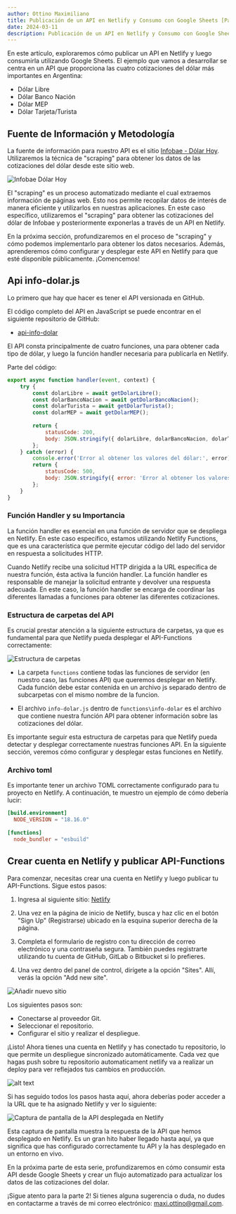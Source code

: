 ```yaml
---
author: Ottino Maximiliano
title: Publicación de un API en Netlify y Consumo con Google Sheets [Parte 1]
date: 2024-03-11
description: Publicación de un API en Netlify y Consumo con Google Sheets
---
```


En este artículo, exploraremos cómo publicar un API en Netlify y luego consumirla utilizando Google Sheets. El ejemplo que vamos a desarrollar se centra en un API que proporciona las cuatro cotizaciones del dólar más importantes en Argentina:

- Dólar Libre
- Dólar Banco Nación
- Dólar MEP
- Dólar Tarjeta/Turista


## Fuente de Información y Metodología

La fuente de información para nuestro API es el sitio [Infobae - Dólar Hoy](https://www.infobae.com/economia/divisas/dolar-hoy/). Utilizaremos la técnica de "scraping" para obtener los datos de las cotizaciones del dólar desde este sitio web.

![Infobae Dólar Hoy](/entradas/p1-dolar-infobae.png)

El "scraping" es un proceso automatizado mediante el cual extraemos información de páginas web. Esto nos permite recopilar datos de interés de manera eficiente y utilizarlos en nuestras aplicaciones. En este caso específico, utilizaremos el "scraping" para obtener las cotizaciones del dólar de Infobae y posteriormente exponerlas a través de un API en Netlify.

En la próxima sección, profundizaremos en el proceso de "scraping" y cómo podemos implementarlo para obtener los datos necesarios. Además, aprenderemos cómo configurar y desplegar este API en Netlify para que esté disponible públicamente. ¡Comencemos!

## Api info-dolar.js

Lo primero que hay que hacer es tener el API versionada en GitHub.

El código completo del API en JavaScript se puede encontrar en el siguiente repositorio de GitHub:

- [api-info-dolar](https://github.com/ottino/api-info-dolar)

El API consta principalmente de cuatro funciones, una para obtener cada tipo de dólar, y luego la función handler necesaria para publicarla en Netlify.

Parte del código:

```javascript
export async function handler(event, context) {
    try {
        const dolarLibre = await getDolarLibre();
        const dolarBancoNacion = await getDolarBancoNacion();
        const dolarTurista = await getDolarTurista();
        const dolarMEP = await getDolarMEP();
        
        return {
            statusCode: 200,
            body: JSON.stringify({ dolarLibre, dolarBancoNacion, dolarTurista, dolarMEP })
        };
    } catch (error) {
        console.error('Error al obtener los valores del dólar:', error);
        return {
            statusCode: 500,
            body: JSON.stringify({ error: 'Error al obtener los valores del dólar' })
        };
    }
}
```
### Función Handler y su Importancia

La función handler es esencial en una función de servidor que se despliega en Netlify. En este caso específico, estamos utilizando Netlify Functions, que es una característica que permite ejecutar código del lado del servidor en respuesta a solicitudes HTTP.

Cuando Netlify recibe una solicitud HTTP dirigida a la URL específica de nuestra función, ésta activa la función handler. La función handler es responsable de manejar la solicitud entrante y devolver una respuesta adecuada. En este caso, la función handler se encarga de coordinar las diferentes llamadas a funciones para obtener las diferentes cotizaciones.

### Estructura de carpetas del API

Es crucial prestar atención a la siguiente estructura de carpetas, ya que es fundamental para que Netlify pueda desplegar el API-Functions correctamente:

![Estructura de carpetas](/entradas/p1-estructura-carpetas.png)

- La carpeta `functions` contiene todas las funciones de servidor (en nuestro caso, las funciones API) que queremos desplegar en Netlify. Cada función debe estar contenida en un archivo js separado dentro de subcarpetas con el mismo nombre de la funcion.

- El archivo `info-dolar.js` dentro de `functions\info-dolar` es el archivo que contiene nuestra función API para obtener información sobre las cotizaciones del dólar.

Es importante seguir esta estructura de carpetas para que Netlify pueda detectar y desplegar correctamente nuestras funciones API. En la siguiente sección, veremos cómo configurar y desplegar estas funciones en Netlify.

### Archivo toml

Es importante tener un archivo TOML correctamente configurado para tu proyecto en Netlify. A continuación, te muestro un ejemplo de cómo debería lucir:

```toml
[build.environment]
  NODE_VERSION = "18.16.0"
  
[functions]
  node_bundler = "esbuild"  
```

## Crear cuenta en Netlify y publicar API-Functions

Para comenzar, necesitas crear una cuenta en Netlify y luego publicar tu API-Functions. Sigue estos pasos:

1. Ingresa al siguiente sitio: [Netlify](https://www.netlify.com/)

2. Una vez en la página de inicio de Netlify, busca y haz clic en el botón "Sign Up" (Registrarse) ubicado en la esquina superior derecha de la página.

3. Completa el formulario de registro con tu dirección de correo electrónico y una contraseña segura. También puedes registrarte utilizando tu cuenta de GitHub, GitLab o Bitbucket si lo prefieres.

4. Una vez dentro del panel de control, dirígete a la opción "Sites". Allí, verás la opción "Add new site".

![Añadir nuevo sitio](/entradas/p1-netlify-import.png)

Los siguientes pasos son:

   - Conectarse al proveedor Git.
   - Seleccionar el repositorio.
   - Configurar el sitio y realizar el despliegue.

¡Listo! Ahora tienes una cuenta en Netlify y has conectado tu repositorio, lo que permite un despliegue sincronizado automáticamente.
Cada vez que hagas push sobre tu repositorio automaticament netlify va a realizar un deploy para ver reflejados tus cambios en producción.

![alt text](/entradas/p1-netlify-deploy.png)

Si has seguido todos los pasos hasta aquí, ahora deberías poder acceder a la URL que te ha asignado Netlify y ver lo siguiente:

![Captura de pantalla de la API desplegada en Netlify](/entradas/p1-netlify-api.png)

Esta captura de pantalla muestra la respuesta de la API que hemos desplegado en Netlify. Es un gran hito haber llegado hasta aquí, ya que significa que has configurado correctamente tu API y la has desplegado en un entorno en vivo.

En la próxima parte de esta serie, profundizaremos en cómo consumir esta API desde Google Sheets y crear un flujo automatizado para actualizar los datos de las cotizaciones del dolar.

¡Sigue atento para la parte 2! Si tienes alguna sugerencia o duda, no dudes en contactarme a través de mi correo electrónico: [maxi.ottino@gmail.com](mailto:maxi.ottino@gmail.com).










